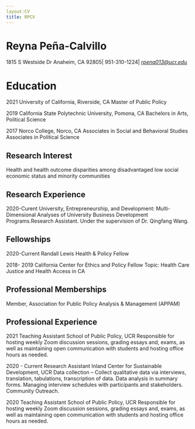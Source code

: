 ```yaml
---
layout:CV
title: RPCV
---
```


# Reyna Peña-Calvillo 
1815 S Westside Dr Anaheim, CA 92805| 951-310-1224| *rpena013@ucr.edu*

# Education 

2021 University of California, Riverside, CA
Master of Public Policy

2019 California State Polytechnic University, Pomona, CA 
Bachelors in Arts, Political Science 

2017	Norco College, Norco, CA 
Associates in Social and Behavioral Studies 
Associates in Political Science 

## Research Interest 

Health and health outcome disparities among disadvantaged low social economic status and minority communities

## Research Experience 

2020-Curent  University, Entrepreneurship, and Development: Multi-Dimensional Analyses of University Business Development Programs.Research Assistant. Under the supervision of Dr. Qingfang Wang.

## Fellowships 

2020-Current  Randall Lewis Health & Policy Fellow
 	

2018- 2019  California Center for Ethics and Policy Fellow 
Topic: Health Care Justice and Health Access in CA	

## Professional Memberships

Member, Association for Public Policy Analysis & Management (APPAM)  

## Professional Experience 

2021	 Teaching Assistant 
School of Public Policy, UCR
Responsible for hosting weekly Zoom discussion sessions, grading essays and, exams, as well as maintaining open communication with students and hosting office hours as needed. 

2020 - Current 	  Research Assistant 
Inland Center for Sustainable Development, UCR
Data collection – Collect qualitative data via interviews, translation, tabulations, transcription of data. Data analysis in summary forms. Managing interview schedules with participants and stakeholders. Community Outreach. 

2020   Teaching Assistant
School of Public Policy, UCR
Responsible for hosting weekly Zoom discussion sessions, grading essays and, exams, as well as maintaining open communication with students and hosting office hours as needed. 
